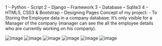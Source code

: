 
1 – Python - Script
2 – Django – Framework
3 – Database – Sqlite3
4 – HTML5, CSS3 & Bootstrap – Designing Pages
Concept of my project: - To Storing the Employee data in a company database. It’s only visible for a Manager of the company (manager can see the all the employee 
details who are currently working on his company).


![image](https://github.com/ankita-world/Employee-Information/assets/125176237/abeed72e-3e8b-4499-a7e3-a3124ff5eeaa)
![image](https://github.com/ankita-world/Employee-Information/assets/125176237/1ef4ae5e-76c4-4cd1-bfc1-2c9399fad2a4)
![image](https://github.com/ankita-world/Employee-Information/assets/125176237/c8a0d6ea-27c6-46a9-91d0-aafcd0323deb)
![image](https://github.com/ankita-world/Employee-Information/assets/125176237/700c6bad-9313-41eb-a360-4ad3484d16f3)
![image](https://github.com/ankita-world/Employee-Information/assets/125176237/805f04b3-13a1-43ab-90df-2a236793dbe2)
![image](https://github.com/ankita-world/Employee-Information/assets/125176237/75395370-b035-4ff1-8c77-acc611e17d34)


